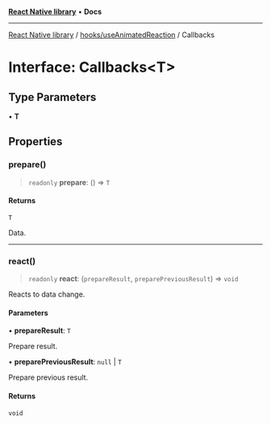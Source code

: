 [**React Native library**](../../../index.md) • **Docs**

***

[React Native library](../../../modules.md) / [hooks/useAnimatedReaction](../index.md) / Callbacks

# Interface: Callbacks\<T\>

## Type Parameters

• **T**

## Properties

### prepare()

> `readonly` **prepare**: () => `T`

#### Returns

`T`

Data.

***

### react()

> `readonly` **react**: (`prepareResult`, `preparePreviousResult`) => `void`

Reacts to data change.

#### Parameters

• **prepareResult**: `T`

Prepare result.

• **preparePreviousResult**: `null` \| `T`

Prepare previous result.

#### Returns

`void`
